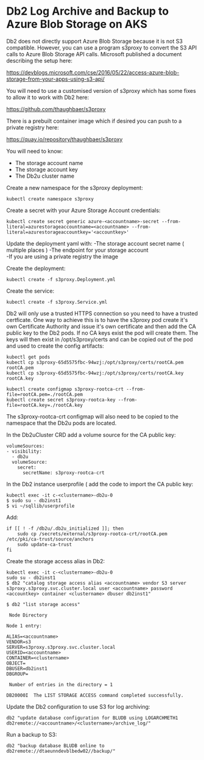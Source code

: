 # Db2 Log Archive and Backup to Azure Blob Storage on AKS

Db2 does not directly support Azure Blob Storage because it is not S3 compatible. However, you can use a program s3proxy to convert the S3 API calls to Azure Blob Storage API calls. Microsoft published a document describing the setup here:

https://devblogs.microsoft.com/cse/2016/05/22/access-azure-blob-storage-from-your-apps-using-s3-api/

You will need to use a customised version of s3proxy which has some fixes to allow it to work with Db2 here:

https://github.com/thaughbaer/s3proxy

There is a prebuilt container image which if desired you can push to a private registry here:

https://quay.io/repository/thaughbaer/s3proxy

You will need to know:
- The storage account name <accountmame>
- The storage account key <accountkey>
- The Db2u cluster name <clustername>

Create a new namespace for the s3proxy deployment:
```
kubectl create namespace s3proxy
```

Create a secret with your Azure Storage Account credentials:
```
kubectl create secret generic azure-<accountname>-secret --from-literal=azurestorageaccountname=<accountname> --from-literal=azurestorageaccountkey='<accountkey>'
```

Update the deployment yaml with:
-The storage account secret name ( multiple places )
-The endpoint for your storage account	
-If you are using a private registry the image

Create the deployment:
```
kubectl create -f s3proxy.Deployment.yml
```

Create the service:
```
kubectl create -f s3proxy.Service.yml
```

Db2 will only use a trusted HTTPS connection so you need to have a trusted certficate. One way to achieve this is to have the s3proxy pod create it's own Certificate Authority and issue it's own certificate and then add the CA public key to the Db2 pods. If no CA keys exist the pod will create them. The keys will then exist in /opt/s3proxy/certs and can be copied out of the pod and used to create the config artifacts:
```
kubectl get pods
kubectl cp s3proxy-65d5575fbc-94wzj:/opt/s3proxy/certs/rootCA.pem rootCA.pem
kubectl cp s3proxy-65d5575fbc-94wzj:/opt/s3proxy/certs/rootCA.key rootCA.key

kubectl create configmap s3proxy-rootca-crt --from-file=rootCA.pem=./rootCA.pem
kubectl create secret s3proxy-rootca-key --from-file=rootCA.key=./rootCA.key
```

The s3proxy-rootca-crt configmap will also need to be copied to the namespace that the Db2u pods are located.

In the Db2uCluster CRD add a volume source for the CA public key:
```
volumeSources:
- visibility:
  - db2u
  volumeSource:
    secret:
      secretName: s3proxy-rootca-crt
```

In the Db2 instance userprofile ( add the code to import the CA public key:
```
kubectl exec -it c-<clustername>-db2u-0
$ sudo su - db2inst1
$ vi ~/sqllib/userprofile
```

Add:
```
if [[ ! -f /db2u/.db2u_initialized ]]; then
    sudo cp /secrets/external/s3proxy-rootca-crt/rootCA.pem /etc/pki/ca-trust/source/anchors
    sudo update-ca-trust 
fi

```

Create the storage access alias in Db2:
```
kubectl exec -it c-<clustername>-db2u-0
sudo su - db2inst1
$ db2 "catalog storage access alias <accountname> vendor S3 server s3proxy.s3proxy.svc.cluster.local user <accountname> password <accountkey> container <clustername> dbuser db2inst1"

$ db2 "list storage access"

 Node Directory

Node 1 entry:

ALIAS=<accountname>
VENDOR=s3
SERVER=s3proxy.s3proxy.svc.cluster.local
USERID=<accountname>
CONTAINER=<clustername>
OBJECT=
DBUSER=db2inst1
DBGROUP=

 Number of entries in the directory = 1

DB20000I  The LIST STORAGE ACCESS command completed successfully.
```

Update the Db2 configuration to use S3 for log archiving:
```
db2 "update database configuration for BLUDB using LOGARCHMETH1 db2remote://<accountname>/<clustername>/archive_log/"
```

Run a backup to S3:
```
db2 "backup database BLUDB online to db2remote://dtaeunndevblbedw02//backup/"
```
